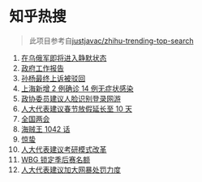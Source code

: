 # 知乎热搜

> 此项目参考自[justjavac/zhihu-trending-top-search](https://github.com/justjavac/zhihu-trending-top-search/blob/main/utils.ts)

<!-- BEGIN -->
  <!-- 最后更新时间:Sat Mar 05 2022 13:14:13 GMT+0000 (Coordinated Universal Time) -->
  1. [在乌俄军即将进入静默状态](https://www.zhihu.com/search?q=俄罗斯乌克兰)
1. [政府工作报告](https://www.zhihu.com/search?q=政府工作报告)
1. [孙杨最终上诉被驳回](https://www.zhihu.com/search?q=孙杨)
1. [上海新增 2 例确诊 14 例无症状感染](https://www.zhihu.com/search?q=上海疫情)
1. [政协委员建议人脸识别登录网游](https://www.zhihu.com/search?q=强制人脸识别登录网游)
1. [人大代表建议春节放假延长至 10 天](https://www.zhihu.com/search?q=假期延长)
1. [全国两会](https://www.zhihu.com/search?q=两会开幕)
1. [海贼王 1042 话](https://www.zhihu.com/search?q=海贼王)
1. [惊蛰](https://www.zhihu.com/search?q=惊蛰)
1. [人大代表建议考研模式改革](https://www.zhihu.com/search?q=考研模式)
1. [WBG 锁定季后赛名额](https://www.zhihu.com/search?q=wbg)
1. [人大代表建议加大网暴处罚力度](https://www.zhihu.com/search?q=人大代表建议加大网暴处罚力度)
  <!-- END -->